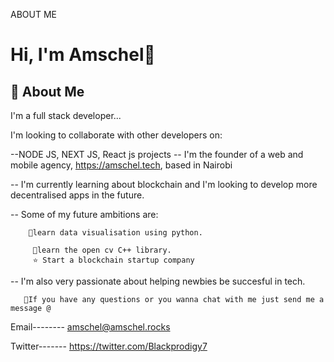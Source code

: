 
ABOUT ME




# Hi, I'm Amschel👋


## 🚀 About Me
I'm a full stack developer...


I'm looking to collaborate with other developers on:

--NODE JS, NEXT JS, React js projects
-- I'm the founder of a web and mobile agency, https://amschel.tech, based in 
Nairobi

-- I'm currently learning about blockchain and I'm looking
to develop more decentralised apps in the future.

-- Some of my future ambitions are:

        🌟learn data visualisation using python.

         🌟learn the open cv C++ library.
         ⭐ Start a blockchain startup company

-- I'm also very passionate about helping newbies be succesful in tech.
       
       💬If you have any questions or you wanna chat with me just send me a message @

Email--------      amschel@amschel.rocks

Twitter-------     https://twitter.com/Blackprodigy7

 
